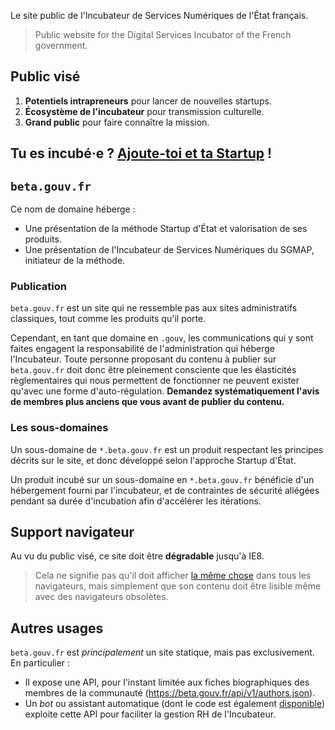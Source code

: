 Le site public de l'Incubateur de Services Numériques de l'État français.

> Public website for the Digital Services Incubator of the French government.


## Public visé

1. **Potentiels intrapreneurs** pour lancer de nouvelles startups.
2. **Écosystème de l'incubateur** pour transmission culturelle.
3. **Grand public** pour faire connaître la mission.


## Tu es incubé·e ? [Ajoute-toi et ta Startup](https://github.com/sgmap/beta.gouv.fr/blob/master/CONTRIBUTING.md) !


## `beta.gouv.fr`

Ce nom de domaine héberge :

- Une présentation de la méthode Startup d'État et valorisation de ses produits.
- Une présentation de l'Incubateur de Services Numériques du SGMAP, initiateur de la méthode.

### Publication

`beta.gouv.fr` est un site qui ne ressemble pas aux sites administratifs classiques, tout comme les produits qu'il porte.

Cependant, en tant que domaine en `.gouv`, les communications qui y sont faites engagent la responsabilité de l'administration qui héberge l'Incubateur. Toute personne proposant du contenu à publier sur `beta.gouv.fr` doit donc être pleinement consciente que les élasticités règlementaires qui nous permettent de fonctionner ne peuvent exister qu'avec une forme d'auto-régulation. **Demandez systématiquement l'avis de membres plus anciens que vous avant de publier du contenu.**

### Les sous-domaines

Un sous-domaine de `*.beta.gouv.fr` est un produit respectant les principes décrits sur le site, et donc développé selon l'approche Startup d'État.

Un produit incubé sur un sous-domaine en `*.beta.gouv.fr` bénéficie d'un hébergement fourni par l'incubateur, et de contraintes de sécurité allégées pendant sa durée d'incubation afin d'accélérer les itérations.


## Support navigateur

Au vu du public visé, ce site doit être **dégradable** jusqu'à IE8.

> Cela ne signifie pas qu'il doit afficher [la même chose](http://dowebsitesneedtolookexactlythesameineverybrowser.com) dans tous les navigateurs, mais simplement que son contenu doit être lisible même avec des navigateurs obsolètes.


## Autres usages

`beta.gouv.fr` est *principalement* un site statique, mais pas exclusivement. En particulier :

- Il expose une API, pour l'instant limitée aux fiches biographiques des membres de la communauté (https://beta.gouv.fr/api/v1/authors.json).
- Un _bot_ ou assistant automatique (dont le code est également [disponible](https://github.com/sgmap/betaGouvBot)) exploite cette API pour faciliter la gestion RH de l'Incubateur.
